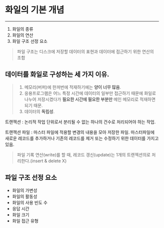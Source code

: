 # 화일의 기본 개념
----------------------
1. 화일의 종류
2. 화일의 연산
3. 화일 구조 선정 요소


>  파일 구조는 디스크에 저장할 데이터의 표현과 데이터에 접근하기 위한 연산의 조합

## 데이터를 화일로 구성하는 세 가지 이유.
>1. 메모리(버퍼)에 한꺼번에 적재하기에는 __양이 너무 많음__.
>1. 응용프로그램은 어느 특정 시간에 데이터의 일부만 접근하기 때문에 화일로 나누어 저장시켰다가 __필요한 시간에 필요한 부분만__ 메인 메모리로 적재하면 되기 때문.
>3. 데이터의 __독립성__.

트랜잭션 :
  논리적 작업 단위로서 분리될 수 없는 하나의 건수로 처리되어야 하는 작업.

트랜잭션 파일 :
  마스터 파일에 적용할 변경의 내용을 모아 저장한 파일.
  마스터파일에 새로운 레코드를 추가하거나 기존의 레코드를 제거 또는 수정하기 위한 데이터를 가지고 있음.
>파일 기록 연산(write)를 할 때, 레코드 갱신(update)는 1개의 트랜젝션의로 처리한다.(insert & delete X)

## 파일 구조 선정 요소
- 화일의 가변성
- 화일의 활동성
- 화일의 사용 빈도 수
- 응답 시간
- 화일 크기
- 화일 접근 유형
